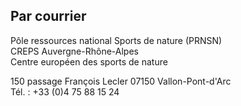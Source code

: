 ## Par courrier

Pôle ressources national Sports de nature (PRNSN)  
CREPS Auvergne-Rhône-Alpes  
Centre européen des sports de nature

150 passage François Lecler
07150 Vallon-Pont-d'Arc  
Tél. : +33 (0)4 75 88 15 24

